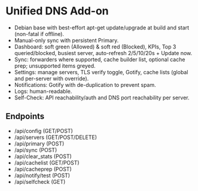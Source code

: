 # Unified DNS Add-on

- Debian base with best-effort apt-get update/upgrade at build and start (non-fatal if offline).
- Manual-only sync with persistent Primary.
- Dashboard: soft green (Allowed) & soft red (Blocked), KPIs, Top 3 queried/blocked, busiest server, auto-refresh 2/5/10/20s + Update now.
- Sync: forwarders where supported, cache builder list, optional cache prep; unsupported items greyed.
- Settings: manage servers, TLS verify toggle, Gotify, cache lists (global and per-server with override).
- Notifications: Gotify with de-duplication to prevent spam.
- Logs: human-readable.
- Self-Check: API reachability/auth and DNS port reachability per server.

## Endpoints
- /api/config (GET/POST)
- /api/servers (GET/POST/DELETE)
- /api/primary (POST)
- /api/sync (POST)
- /api/clear_stats (POST)
- /api/cachelist (GET/POST)
- /api/cacheprep (POST)
- /api/notify/test (POST)
- /api/selfcheck (GET)
